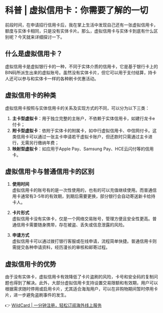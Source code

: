 # 科普 | 虚拟信用卡：你需要了解的一切

前段时间，在申请招行信用卡后，我在掌上生活中发现自己还有一张虚拟信用卡，额度与实体卡相同，只是没有实体卡片。那么，虚拟信用卡与实体卡到底有什么区别呢？今天就来详细探讨一下。

## 什么是虚拟信用卡？

虚拟信用卡是虚拟银行卡的一种，不同于实体介质的信用卡，它是基于银行卡上的BIN码所派生出来的虚拟账号。虽然没有实体卡片，但它可以用于支付结算，持卡人还可以参与和实体卡一样的各种刷卡优惠活动。



## 虚拟信用卡的种类

虚拟信用卡按照与实体信用卡的关系及实现方式的不同，可以分为以下三类：

1. **主卡型虚拟卡**：用于独立完整的主账户，不依赖于实体信用卡，如建行龙卡e付卡；
2. **附卡型虚拟卡**：依附于实体卡的附属卡，如中行虚拟信用卡、中信网付卡。这类信用卡可以通过一张主卡申请若干虚拟卡账户，但还款时只需通过主卡进行，无需另行缴纳年费；
3. **映射型虚拟卡**：如应用于Apple Pay、Samsung Pay、HCE云闪付等的信用卡。



## 虚拟信用卡与普通信用卡的区别

1. **使用时间**  
   虚拟信用卡的账号有的是一次性使用的，也有的可以充值继续使用。而普通信用卡通常有3-5年的有效期，到期后需要更换，部分银行会自动寄送新卡给持卡人。

2. **卡片形式**  
   虚拟信用卡没有实体卡，仅是一个网络交易账号，管理方便且安全性更高。普通信用卡需要随身携带，存在被盗、丢失或信息泄露的风险。

3. **申请方式**  
   虚拟信用卡可以通过拨打银行客服或在线申请，流程简单快捷。普通信用卡则需提交各种申请资料，经历漫长的审核和邮寄过程。



## 虚拟信用卡的优势

由于没有实体卡，虚拟信用卡有效降低了卡片盗刷的风险，卡号和安全码的复制问题也得到了解决。此外，大部分虚拟信用卡支持设置交易限额和有效期，用户可以根据需求随时停用或启用卡片，尤其适合海淘用户，可以在非购物期间暂时停用卡片，进一步避免盗刷事件的发生。

👉 [WildCard | 一分钟注册，轻松订阅海外线上服务](https://bbtdd.com/WildCard)
